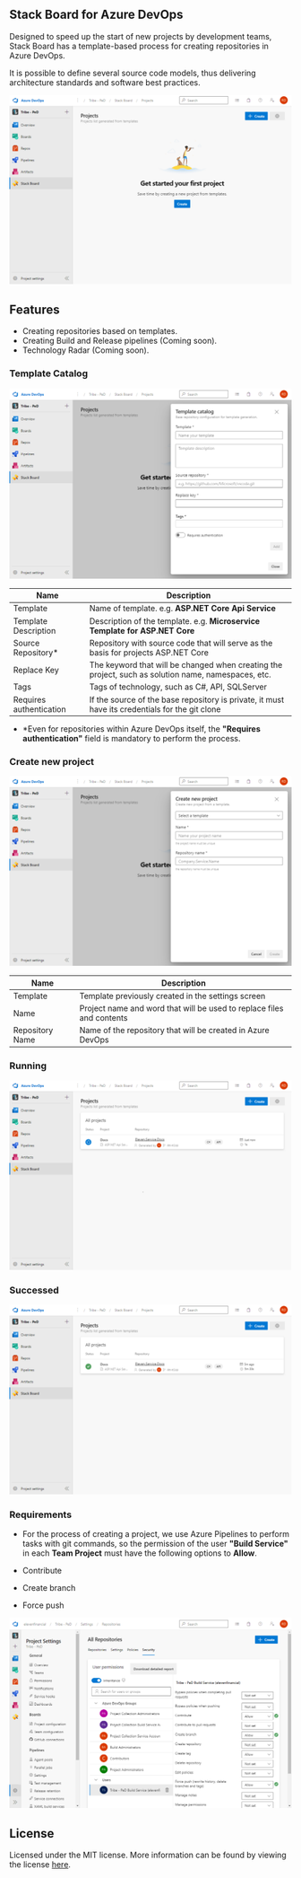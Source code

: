 ## **Stack Board for Azure DevOps**

Designed to speed up the start of new projects by development teams, Stack Board has a template-based process for creating repositories in Azure DevOps.

It is possible to define several source code models, thus delivering architecture standards and software best practices.

![01.png](azure/images/01.png)

## **Features**

- Creating repositories based on templates.
- Creating Build and Release pipelines (Coming soon).
- Technology Radar (Coming soon).

### **Template Catalog**

![03.png](azure/images/03.png)

| Name | Description |
|--|--|
| Template | Name of template. e.g. **ASP.NET Core Api Service** |
| Template Description | Description of the template. e.g. **Microservice Template for ASP.NET Core** |
| Source Repository* | Repository with source code that will serve as the basis for projects ASP.NET Core |
| Replace Key | The keyword that will be changed when creating the project, such as solution name, namespaces, etc.|
| Tags | Tags of technology, such as C#, API, SQLServer |
| Requires authentication| If the source of the base repository is private, it must have its credentials for the git clone |

* *Even for repositories within Azure DevOps itself, the **"Requires authentication"** field is mandatory to perform the process.

### **Create new project**

![02.png](azure/images/02.png)

| Name | Description |
|--|--|
| Template | Template previously created in the settings screen |
| Name | Project name and word that will be used to replace files and contents |
| Repository Name | Name of the repository that will be created in Azure DevOps |

### **Running**

![04.png](azure/images/04.png)

### **Successed**

![05.png](azure/images/05.png)

### **Requirements**

- For the process of creating a project, we use Azure Pipelines to perform tasks with git commands, so the permission of the user **"Build Service"** in each **Team Project** must have the following options to **Allow**.

- Contribute
- Create branch
- Force push

![06.png](azure/images/06.png)


## **License**

Licensed under the MIT license. More information can be found by viewing the license [here](azure/license.md).
